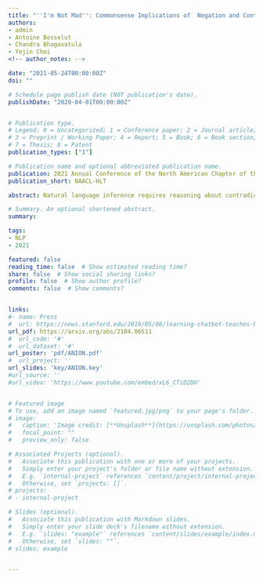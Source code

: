 ```yaml
---
title: "''I'm Not Mad'': Commonsense Implications of  Negation and Contradiction"
authors:
- admin
- Antoine Bosselut 
- Chandra Bhagavatula
- Yejin Choi
<!-- author_notes: -->

date: "2021-05-24T00:00:00Z"
doi: ""

# Schedule page publish date (NOT publication's date).
publishDate: "2020-04-01T00:00:00Z"


# Publication type.
# Legend: 0 = Uncategorized; 1 = Conference paper; 2 = Journal article;
# 3 = Preprint / Working Paper; 4 = Report; 5 = Book; 6 = Book section;
# 7 = Thesis; 8 = Patent
publication_types: ["1"]

# Publication name and optional abbreviated publication name.
publication: 2021 Annual Conference of the North American Chapter of the Association for Computational Linguistics
publication_short: NAACL-HLT

abstract: Natural language inference requires reasoning about contradictions, negations, and their commonsense implications. Given a simple premise (e.g., "I'm mad at you"), humans can reason about the varying shades of contradictory statements ranging from straightforward negations ("I'm not mad at you") to commonsense contradictions ("I'm happy"). Moreover, these negated or contradictory statements shift the commonsense implications of the original premise in interesting and nontrivial ways. For example, while "I'm mad" implies "I'm unhappy about something," negating the premise does not necessarily negate the corresponding commonsense implications. In this paper, we present the first comprehensive study focusing on commonsense implications of negated statements and contradictions. We introduce ANION, a new commonsense knowledge graph with 624K if-then rules focusing on negated and contradictory events. We then present joint generative and discriminative inference models for this new resource, providing novel empirical insights on how logical negations and commonsense contradictions reshape the commonsense implications of their original premises. 

# Summary. An optional shortened abstract.
summary:

tags:
- NLP
- 2021

featured: false
reading_time: false  # Show estimated reading time?
share: false  # Show social sharing links?
profile: false  # Show author profile?
comments: false  # Show comments?


links:
#- name: Press
#  url: https://news.stanford.edu/2019/05/08/learning-chatbot-teaches-beats-flashcards/
url_pdf: https://arxiv.org/abs/2104.06511
#  url_code: '#'
#  url_dataset: '#'
url_poster: 'pdf/ANION.pdf'
#  url_project: ''
url_slides: 'key/ANION.key'
#url_source: ''
#url_video: 'https://www.youtube.com/embed/xL6_CTiD2DU'


# Featured image
# To use, add an image named `featured.jpg/png` to your page's folder.
# image:
#   caption: 'Image credit: [**Unsplash**](https://unsplash.com/photos/pLCdAaMFLTE)'
#   focal_point: ""
#   preview_only: false

# Associated Projects (optional).
#   Associate this publication with one or more of your projects.
#   Simply enter your project's folder or file name without extension.
#   E.g. `internal-project` references `content/project/internal-project/index.md`.
#   Otherwise, set `projects: []`.
# projects:
# - internal-project

# Slides (optional).
#   Associate this publication with Markdown slides.
#   Simply enter your slide deck's filename without extension.
#   E.g. `slides: "example"` references `content/slides/example/index.md`.
#   Otherwise, set `slides: ""`.
# slides: example


---
```



<!-- {{% callout note %}}
Click the *Cite* button above to demo the feature to enable visitors to import publication metadata into their reference management software.
{{% /callout %}}

{{% callout note %}}
Create your slides in Markdown - click the *Slides* button to check out the example.
{{% /callout %}}

Supplementary notes can be added here, including [code, math, and images](https://wowchemy.com/docs/writing-markdown-latex/). -->
